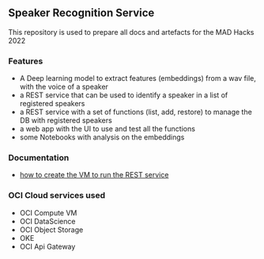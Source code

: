 ## Speaker Recognition Service
This repository is used to prepare all docs and artefacts for the MAD Hacks 2022

### Features
* A Deep learning model to extract features (embeddings) from a wav file, with the voice of a speaker
* a REST service that can be used to identify a speaker in a list of registered speakers
* a REST service with a set of functions (list, add, restore) to manage the DB with registered speakers
* a web app with the UI to use and test all the functions
* some Notebooks with analysis on the embeddings

### Documentation
* [how to create the VM to run the REST service](./vm-creation.md)

### OCI Cloud services used
* OCI Compute VM
* OCI DataScience
* OCI Object Storage
* OKE
* OCI Api Gateway


